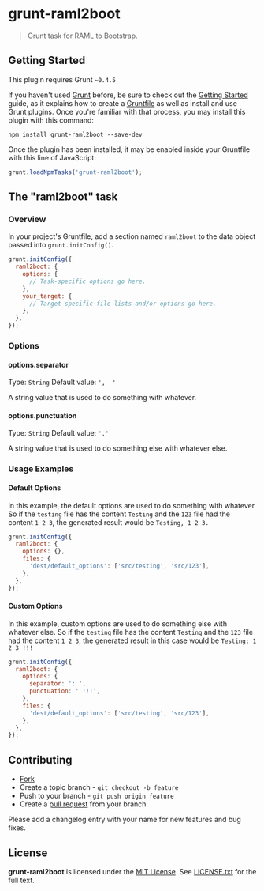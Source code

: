 # grunt-raml2boot

> Grunt task for RAML to Bootstrap.

## Getting Started
This plugin requires Grunt `~0.4.5`

If you haven't used [Grunt](http://gruntjs.com/) before, be sure to check out the [Getting Started](http://gruntjs.com/getting-started) guide, as it explains how to create a [Gruntfile](http://gruntjs.com/sample-gruntfile) as well as install and use Grunt plugins. Once you're familiar with that process, you may install this plugin with this command:

```shell
npm install grunt-raml2boot --save-dev
```

Once the plugin has been installed, it may be enabled inside your Gruntfile with this line of JavaScript:

```js
grunt.loadNpmTasks('grunt-raml2boot');
```

## The "raml2boot" task

### Overview
In your project's Gruntfile, add a section named `raml2boot` to the data object passed into `grunt.initConfig()`.

```js
grunt.initConfig({
  raml2boot: {
    options: {
      // Task-specific options go here.
    },
    your_target: {
      // Target-specific file lists and/or options go here.
    },
  },
});
```

### Options

#### options.separator
Type: `String`
Default value: `',  '`

A string value that is used to do something with whatever.

#### options.punctuation
Type: `String`
Default value: `'.'`

A string value that is used to do something else with whatever else.

### Usage Examples

#### Default Options
In this example, the default options are used to do something with whatever. So if the `testing` file has the content `Testing` and the `123` file had the content `1 2 3`, the generated result would be `Testing, 1 2 3.`

```js
grunt.initConfig({
  raml2boot: {
    options: {},
    files: {
      'dest/default_options': ['src/testing', 'src/123'],
    },
  },
});
```

#### Custom Options
In this example, custom options are used to do something else with whatever else. So if the `testing` file has the content `Testing` and the `123` file had the content `1 2 3`, the generated result in this case would be `Testing: 1 2 3 !!!`

```js
grunt.initConfig({
  raml2boot: {
    options: {
      separator: ': ',
      punctuation: ' !!!',
    },
    files: {
      'dest/default_options': ['src/testing', 'src/123'],
    },
  },
});
```





## Contributing

* [Fork](https://help.github.com/articles/fork-a-repo)
* Create a topic branch - `git checkout -b feature`
* Push to your branch - `git push origin feature`
* Create a [pull request](http://help.github.com/pull-requests/) from your branch

Please add a changelog entry with your name for new features and bug fixes.





## License

**grunt-raml2boot** is licensed under the [MIT License](http://opensource.org/licenses/MIT).
See [LICENSE.txt](LICENSE.txt) for the full text.
